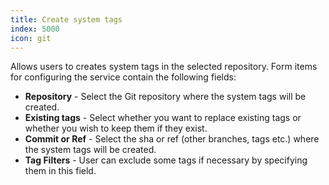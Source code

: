 ```yaml
---
title: Create system tags
index: 5000
icon: git
---
```


Allows users to creates system tags in the selected repository. Form items for configuring the service contain the
following fields:

- **Repository** - Select the Git repository where the system tags will be created.
- **Existing tags** - Select whether you want to replace existing tags or whether you wish to keep them if they exist.
- **Commit or Ref** - Select the sha or ref (other branches, tags etc.) where the system tags will be created.
- **Tag Filters** - User can exclude some tags if necessary by specifying them in this field.
